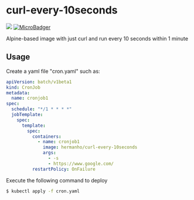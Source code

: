 # curl-every-10seconds

[![](https://img.shields.io/docker/cloud/build/hermanho/curl-every-10seconds.svg?style=flat-square)](https://hub.docker.com/r/hermanho/curl-every-10seconds/builds)
[![MicroBadger](https://images.microbadger.com/badges/image/hermanho/curl-every-10seconds.svg)](https://microbadger.com/images/hermanho/curl-every-10seconds)


Alpine-based image with just curl and run every 10 seconds within 1 minute

## Usage

Create a yaml file "cron.yaml" such as:

```yaml
apiVersion: batch/v1beta1
kind: CronJob
metadata:
  name: cronjob1
spec:
  schedule: "*/1 * * * *"
  jobTemplate:
    spec:
      template:
        spec:
          containers:
            - name: cronjob1
              image: hermanho/curl-every-10seconds
              args:
                - -s
                - https://www.google.com/
          restartPolicy: OnFailure
```

Execute the following command to deploy

```sh
$ kubectl apply -f cron.yaml
```
